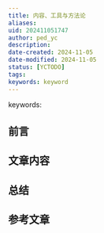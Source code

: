 ```yaml
---
title: 内容、工具与方法论
aliases: 
uid: 202411051747
author: ped_yc
description: 
date-created: 2024-11-05
date-modified: 2024-11-05
status: [YCTODO]
tags: 
keywords: keyword
---
```


keywords:

## 前言

## 文章内容

## 总结

## 参考文章
